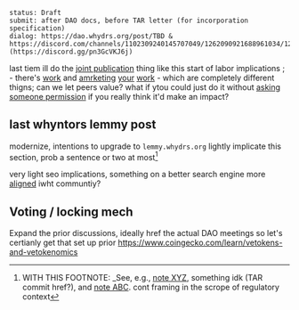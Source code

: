 ```
status: Draft
submit: after DAO docs, before TAR letter (for incorporation specification)
dialog: https://dao.whydrs.org/post/TBD & https://discord.com/channels/1102309240145707049/1262090921688961034/1284219424189976710 (https://discord.gg/pn3GcVKJ6j)
```

last tiem ill do the [joint publication](https://github.com/JFWooten4/free-markets/commit/a4f28578a93ac29b01259dd84c9b1ce22d6d67e5) thing like this
start of labor implications ; - there's [work](https://www.blocktransfer.com/blog/post/private-placement-startup-fundraising) and [amrketing](https://drive.blocktransfer.com/external/86c6601a688d1a04bb58a9694ae7ebc849820f71c18d39d48b6e1971147590dc) [your](https://drive.blocktransfer.com/external/e6d3aea8f0c7b4524ad217da3601e4412729ea6899804d053ffb2911e4f5666d) [work](https://drive.blocktransfer.com/external/7111b901ac531118f9675525baaed7523243b1ac38ddfa03e4bb023dc7315aa8) - which are completely different thigns; can we let peers value? what if ytou could just do it without [asking someone permission](https://github.com/stellar/stellar-docs/issues/797#issuecomment-2256315945) if you really think it'd make an impact?

## last whyntors lemmy post

modernize, intentions to upgrade to `lemmy.whydrs.org` <!-- follow up with ThrowRA, have a chat 1st -->
lightly implicate this section, prob a sentence or two at most[^fnm]

[^fnm]: WITH THIS FOOTNOTE: _See, e.g., [note XYZ](https://wooten.link/edgar), something idk (TAR commit href?), and [note ABC](https://wooten.link/occ). cont framing in the scrope of regulatory context 

very light seo implications, something on a better search engine more [aligned](https://www.reddit.com/r/technology/comments/1cywm12/google_is_paying_reddit_60_million_for_fucksmith/) iwht communtiy?

## Voting / locking mech

Expand the prior discussions, ideally href the actual DAO meetings so let's certianly get that set up prior
https://www.coingecko.com/learn/vetokens-and-vetokenomics

